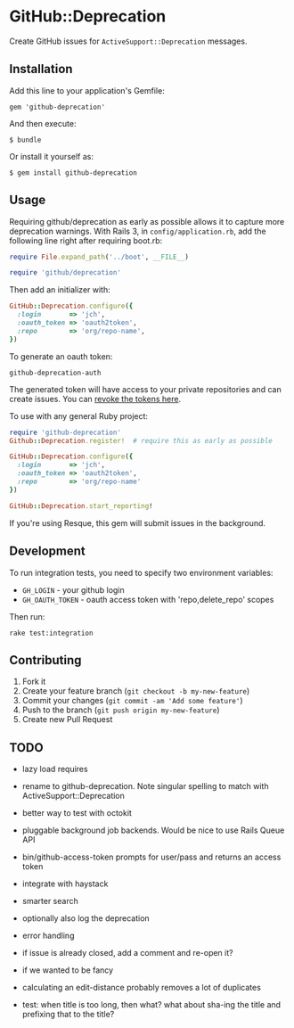 # GitHub::Deprecation

Create GitHub issues for `ActiveSupport::Deprecation` messages.

## Installation

Add this line to your application's Gemfile:

    gem 'github-deprecation'

And then execute:

    $ bundle

Or install it yourself as:

    $ gem install github-deprecation

## Usage

Requiring github/deprecation as early as possible allows it to capture more
deprecation warnings. With Rails 3, in `config/application.rb`, add the
following line right after requiring boot.rb:

```ruby
require File.expand_path('../boot', __FILE__)

require 'github/deprecation'
```

Then add an initializer with:

```ruby
GitHub::Deprecation.configure({
  :login       => 'jch',
  :oauth_token => 'oauth2token',
  :repo        => 'org/repo-name',
})
```

To generate an oauth token:

```
github-deprecation-auth
```

The generated token will have access to your private repositories and can
create issues. You can [revoke the tokens
here](https://github.com/settings/applications).

To use with any general Ruby project:

```ruby
require 'github-deprecation'
Github::Deprecation.register!  # require this as early as possible

GitHub::Deprecation.configure({
  :login       => 'jch',
  :oauth_token => 'oauth2token',
  :repo        => 'org/repo-name'
})

GitHub::Deprecation.start_reporting!
```

If you're using Resque, this gem will submit issues in the background.

## Development

To run integration tests, you need to specify two environment variables:

* `GH_LOGIN` - your github login
* `GH_OAUTH_TOKEN` - oauth access token with 'repo,delete_repo' scopes

Then run:

```
rake test:integration
```

## Contributing

1. Fork it
2. Create your feature branch (`git checkout -b my-new-feature`)
3. Commit your changes (`git commit -am 'Add some feature'`)
4. Push to the branch (`git push origin my-new-feature`)
5. Create new Pull Request


## TODO

* lazy load requires
* rename to github-deprecation. Note singular spelling to match with ActiveSupport::Deprecation
* better way to test with octokit
* pluggable background job backends. Would be nice to use Rails Queue API
* bin/github-access-token prompts for user/pass and returns an access token
* integrate with haystack
* smarter search
* optionally also log the deprecation
* error handling
* if issue is already closed, add a comment and re-open it?

* if we wanted to be fancy
* calculating an edit-distance probably removes a lot of duplicates
* test: when title is too long, then what? what about sha-ing the title and prefixing that to the title?
